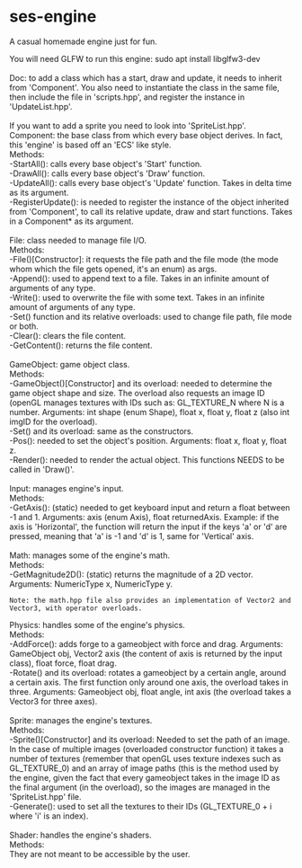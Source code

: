 # ses-engine
A casual homemade engine just for fun.

You will need GLFW to run this engine: sudo apt install libglfw3-dev<br />
<br />
Doc: to add a class which has a start, draw and update, it needs to inherit from 'Component'. You also need to instantiate the class in the same file, then include the file in 'scripts.hpp', and register the instance in 'UpdateList.hpp'.<br />
<br />
If you want to add a sprite you need to look into 'SpriteList.hpp'.
<br />
Component: the base class from which every base object derives. In fact, this 'engine' is based off an 'ECS' like style. <br />
  Methods: <br />
    -StartAll(): calls every base object's 'Start' function. <br />
    -DrawAll(): calls every base object's 'Draw' function. <br />
    -UpdateAll(): calls every base object's 'Update' function. Takes in delta time as its argument. <br />
    -RegisterUpdate(): is needed to register the instance of the object inherited from 'Component', to call its relative update, draw and start functions. Takes in a Component* as its argument. <br />
    <br />
File: class needed to manage file I/O. <br />
  Methods:<br />
    -File()[Constructor]: it requests the file path and the file mode (the mode whom which the file gets opened, it's an enum) as args.<br />
    -Append(): used to append text to a file. Takes in an infinite amount of arguments of any type.<br />
    -Write(): used to overwrite the file with some text. Takes in an infinite amount of arguments of any type.<br />
    -Set() function and its relative overloads: used to change file path, file mode or both.<br />
    -Clear(): clears the file content.<br />
    -GetContent(): returns the file content.<br />
    <br />
GameObject: game object class.<br />
  Methods:<br />
    -GameObject()[Constructor] and its overload: needed to determine the game object shape and size. The overload also requests an image ID (openGL manages textures with IDs such as: GL_TEXTURE_N where N is a number. Arguments: int shape (enum Shape), float x, float y, float z (also int imgID for the overload).<br />
    -Set() and its overload: same as the constructors.<br />
    -Pos(): needed to set the object's position. Arguments: float x, float y, float z.<br />
    -Render(): needed to render the actual object. This functions NEEDS to be called in 'Draw()'.<br />
<br />
Input: manages engine's input.<br />
  Methods:<br />
    -GetAxis(): (static) needed to get keyboard input and return a float between -1 and 1. Arguments: axis (enum Axis), float returnedAxis. Example: if the axis is 'Horizontal', the function will return the input if the keys 'a' or 'd' are pressed, meaning that 'a' is -1 and 'd' is 1, same for 'Vertical' axis.<br />
    <br />
Math: manages some of the engine's math.<br />
  Methods:<br />
    -GetMagnitude2D(): (static) returns the magnitude of a 2D vector. Arguments: NumericType x, NumericType y.<br />
    
    Note: the math.hpp file also provides an implementation of Vector2 and Vector3, with operator overloads.
    
Physics: handles some of the engine's physics.<br />
  Methods:<br />
    -AddForce(): adds forge to a gameobject with force and drag. Arguments: GameObject obj, Vector2 axis (the content of axis is returned by the input class), float force, float drag.<br />
    -Rotate() and its overload: rotates a gameobject by a certain angle, around a certain axis. The first function only around one axis, the overload takes in three. Arguments: Gameobject obj, float angle, int axis (the overload takes a Vector3 for three axes).<br />
    <br />
Sprite: manages the engine's textures.<br />
  Methods:<br />
    -Sprite()[Constructor] and its overload: Needed to set the path of an image. In the case of multiple images (overloaded constructor function) it takes a number of textures (remember that openGL uses texture indexes such as GL_TEXTURE_0) and an array of image paths (this is the method used by the engine, given the fact that every gameobject takes in the image ID as the final argument (in the overload), so the images are managed in the 'SpriteList.hpp' file.<br />
    -Generate(): used to set all the textures to their IDs (GL_TEXTURE_0 + i where 'i' is an index).<br />
<br />
Shader: handles the engine's shaders.<br />
  Methods:<br />
    They are not meant to be accessible by the user.
